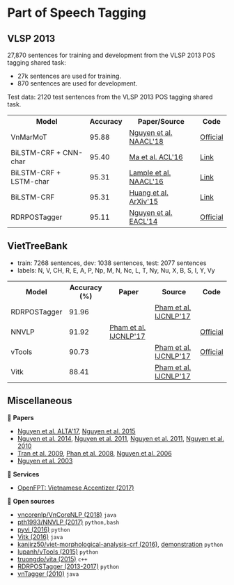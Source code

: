 # Part of Speech Tagging

## VLSP 2013

27,870 sentences for training and development from the VLSP 2013 POS tagging shared task:

* 27k sentences are used for training.
* 870 sentences are used for development.

Test data: 2120 test sentences from the VLSP 2013 POS tagging shared task.

<table>
  <tr>
    <th>Model</th>
    <th>Accuracy</th>
    <th>Paper/Source </th>
    <th>Code</th>
  </tr>
  <tr>
    <td>VnMarMoT</td>
    <td>95.88</td>
    <td><a href="http://aclweb.org/anthology/N18-5012">Nguyen et al. NAACL'18</a></td>
    <td><a href="https://github.com/vncorenlp/VnCoreNLP">Official</a></td>
  </tr>
  <tr>
    <td>BiLSTM-CRF + CNN-char</td>
    <td>95.40</td>
    <td><a href="http://aclweb.org/anthology/N18-5012">Ma et al. ACL'16</a></td>
    <td><a href="https://github.com/UKPLab/emnlp2017-bilstm-cnn-crf/">Link</a></td>
  </tr>
  <tr>
    <td>BiLSTM-CRF + LSTM-char</td>
    <td>95.31</td>
    <td><a href="http://www.aclweb.org/anthology/N16-1030">Lample et al. NAACL'16</a></td>
    <td><a href="https://github.com/UKPLab/emnlp2017-bilstm-cnn-crf/">Link</a></td>
  </tr>
  <tr>
    <td>BiLSTM-CRF</td>
    <td>95.31</td>
    <td><a href="https://arxiv.org/abs/1508.01991">Huang et al. ArXiv'15</a></td>
    <td><a href="https://github.com/UKPLab/emnlp2017-bilstm-cnn-crf/">Link</a></td>
  </tr>
  <tr>
    <td>RDRPOSTagger</td>
    <td>95.11</td>
    <td><a href="https://www.researchgate.net/publication/279916333_RDRPOSTagger_A_Ripple_Down_Rules-based_Part-Of-Speech_Tagger">Nguyen et al. EACL'14</a></td>
    <td><a href="https://github.com/datquocnguyen/rdrpostagger">Official</a></td>
  </tr>
</table>

## VietTreeBank

* train: 7268 sentences, dev: 1038 sentences, test: 2077 sentences
* labels: N, V, CH, R, E, A, P, Np, M, N, Nc, L, T, Ny, Nu, X, B, S, I, Y, Vy

<table>
  <tr>
    <th>Model</th>
    <th>Accuracy (%)</th>
    <th>Paper</th>
    <th>Source</th>
    <th>Code</th>
  </tr>
  <tr>
    <td>RDRPOSTagger</td>
    <td>91.96</td>
    <td></td>
    <td><a href="http://aclweb.org/anthology/I17-3010">Pham et al. IJCNLP'17</a></td>
    <td></td>
  </tr>
  <tr>
    <td>NNVLP</td>
    <td>91.92</td>
    <td><a href="http://aclweb.org/anthology/I17-3010">Pham et al. IJCNLP'17</a></td>
    <td></td>
    <td><a href="https://github.com/pth1993/NNVLP">Official</a></td>
  </tr>
  <tr>
    <td>vTools</td>
    <td>90.73</td>
    <td></td>
    <td><a href="http://aclweb.org/anthology/I17-3010">Pham et al. IJCNLP'17</a></td>
    <td><a href="https://github.com/pth1993/NNVLP">Official</a></td>
  </tr>
  <tr>
    <td>Vitk</td>
    <td>88.41</td>
    <td></td>
    <td><a href="http://aclweb.org/anthology/I17-3010">Pham et al. IJCNLP'17</a></td>
    <td></td>
  </tr>
</table>

## Miscellaneous

:scroll: **Papers**

* [Nguyen et al. ALTA'17](https://arxiv.org/pdf/1711.04951.pdf),
[Nguyen et al. 2015](https://arxiv.org/pdf/1412.4021.pdf)
* [Nguyen et al. 2014](http://www.aclweb.org/anthology/E14-2005),
[Nguyen et al. 2011](https://link.springer.com/chapter/10.1007/978-3-642-19400-9_15),
[Nguyen et al. 2011](http://ieeexplore.ieee.org/document/6063458/?reload=true), [Nguyen et al. 2010](http://www.aclweb.org/anthology/I11-1035)
* [Tran et al. 2009](https://www.researchgate.net/publication/309176280_Vietnamese_POS_Tagging_for_Social_Media_Text),
[Phan et al. 2008](http://www.jaist.ac.jp/~bao/VLSP-text/ICTrda08/ICT08-VLSP-SP83.pdf),
[Nguyen et al. 2006](http://www.vnulib.edu.vn:8000/dspace/bitstream/123456789/1801/1/sedev0206-02.pdf)
* [Nguyen et al. 2003](http://www.vietlex.com/xu-li-ngon-ngu/50-A_Case_Study_in_POS_Tagging_of_Vietnamese_Texts)

:dizzy: **Services**

* [OpenFPT: Vietnamese Accentizer (2017)](http://doc.openfpt.vn/#vietnamese-accentizer)

:file_folder: **Open sources**

* [vncorenlp/VnCoreNLP (2018)](https://github.com/vncorenlp/VnCoreNLP) `java`
* [pth1993/NNVLP (2017)](https://github.com/pth1993/NNVLP) `python,bash`
* [pyvi (2016)](https://pypi.python.org/pypi/pyvi) `python`
* [Vitk (2016)](https://github.com/phuonglh/vn.vitk) `java`
* [kanjirz50/viet-morphological-analysis-crf (2016)](https://github.com/kanjirz50/viet-morphological-analysis-crf), [demonstration](http://160.16.58.116/vietnamese/morph_crf) `python`
* [lupanh/vTools (2015)](https://github.com/lupanh/vTools) `python`
* [truongdo/vita (2015)](https://github.com/truongdo/vita) `c++`
* [RDRPOSTagger (2013-2017)](http://rdrpostagger.sourceforge.net/) `python`
* [vnTagger (2010)](http://vlsp.hpda.vn:8080/demo/?page=resources) `java`
